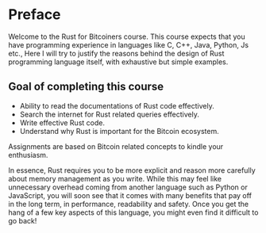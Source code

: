 # Preface

Welcome to the Rust for Bitcoiners course.
This course expects that you have programming experience in languages like C, C++, Java, Python, Js etc.,
Here I will try to justify the reasons behind the design of Rust programming language itself,
with exhaustive but simple examples.

## Goal of completing this course

* Ability to read the documentations of Rust code effectively.
* Search the internet for Rust related queries effectively.
* Write effective Rust code.
* Understand why Rust is important for the Bitcoin ecosystem.

Assignments are based on Bitcoin related concepts to kindle your enthusiasm.

In essence, Rust requires you to be more explicit and reason more carefully about memory management as
you write. While this may feel like unnecessary overhead coming from another language such as Python or
JavaScript, you will soon see that it comes with many benefits that pay off in the long term, in
performance, readability and safety. Once you get the hang of a few key aspects of this language, you
might even find it difficult to go back!
